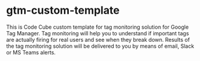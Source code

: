 # gtm-custom-template
This is Code Cube custom template for tag monitoring solution for Google Tag Manager.
Tag monitoring will help you to understand if important tags are actually firing for real users and see when they break down.
Results of the tag monitoring solution will be delivered to you by means of email, Slack or MS Teams alerts. 